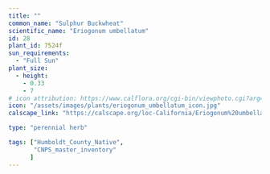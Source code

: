 ```yaml
---
title: ""
common_name: "Sulphur Buckwheat"
scientific_name: "Eriogonum umbellatum"
id: 28
plant_id: 7524f
sun_requirements:
  - "Full Sun"
plant_size:
  - height: 
    - 0.33
    - 7
# icon attribution: https://www.calflora.org/cgi-bin/viewphoto.cgi?arg=/app/up/mg/52/mg15638-1.jpg
icon: "/assets/images/plants/eriogonum_umbellatum_icon.jpg" 
calscape_link: "https://calscape.org/loc-California/Eriogonum%20umbellatum(%20)"

type: "perennial herb"

tags: ["Humboldt_County_Native",
       "CNPS_master_inventory"
      ]
---
```


